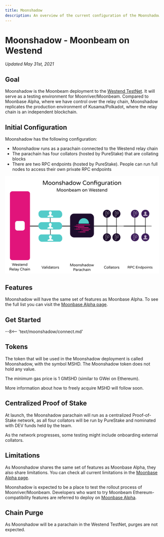 ```yaml
---
title: Moonshadow
description: An overview of the current configuration of the Moonshadow TestNet and information on how to start building on it using Solidity.
---
```


# Moonshadow - Moonbeam on Westend

_Updated May 31st, 2021_

## Goal

Moonshadow is the Moonbeam deployment to the [Westend TestNet](https://polkadot.network/westend-introducing-a-new-testnet-for-polkadot-and-kusama/). It will serve as a testing environment for Moonriver/Moonbeam. Compared to Moonbase Alpha, where we have control over the relay chain, Moonshadow replicates the production environment of Kusama/Polkadot, where the relay chain is an independent blockchain.

## Initial Configuration

Moonshadow has the following configuration:

 - Moonshadow runs as a parachain connected to the Westend relay chain
 - The parachain has four collators (hosted by PureStake) that are collating blocks
 - There are two RPC endpoints (hosted by PureStake). People can run full nodes to access their own private RPC endpoints

![Moonshadow Diagram](/images/moonshadow/moonshadow-diagram-v1.png)

## Features

Moonshadow will have the same set of features as Moonbase Alpha. To see the full list you can visit the [Moonbase Alpha page](/networks/moonbase/#features).

## Get Started

--8<-- 'text/moonshadow/connect.md'

## Tokens

The token that will be used in the Moonshadow deployment is called Moonshadow, with the symbol MSHD. The Moonshadow token does not hold any value. 

The minimum gas price is 1 GMSHD (similar to GWei on Ethereum).

More information about how to freely acquire MSHD will follow soon.

## Centralized Proof of Stake

At launch, the Moonshadow parachain will run as a centralized Proof-of-Stake network, as all four collators will be run by PureStake and nominated with DEV funds held by the team.

As the network progresses, some testing might include onboarding external collators.

## Limitations

As Moonshadow shares the same set of features as Moonbase Alpha, they also share limitations. You can check all current limitations in the [Moonbase Alpha page](/networks/moonbase/#limitations).

Moonshadow is expected to be a place to test the rollout process of Moonriver/Moonbeam. Developers who want to try Moonbeam Ethereum-compatibility features are referred to deploy on [Moonbase Alpha](/networks/moonbase/).

## Chain Purge

As Moonshadow will be a parachain in the Westend TestNet, purges are not expected.

